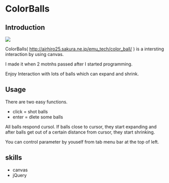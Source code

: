 # ColorBalls
## Introduction
![](https://media.giphy.com/media/7YCRql3tvH14OdROKg/giphy.gif)

ColorBalls( http://airhiro25.sakura.ne.jp/emu_tech/color_ball/ ) is a intersting interaction by using canvas.

I made it when 2 motnhs passed after I started programming.

Enjoy Interaction with lots of balls which can expand and shrink.

## Usage
There are two easy functions.

- click = shot balls
- enter = dlete some balls

All balls respond cursol.
If balls close to cursor, they start expanding and after balls get out of a certain distance from cursor, they start shrinking.


You can control parameter by youself from tab menu bar at the top of left.

## skills

- canvas
- jQuery
